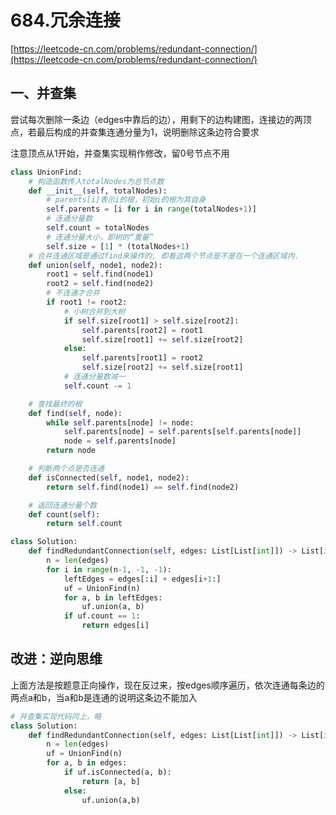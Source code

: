 # 684.冗余连接
[https://leetcode-cn.com/problems/redundant-connection/](https://leetcode-cn.com/problems/redundant-connection/)

## 一、并查集

尝试每次删除一条边（edges中靠后的边），用剩下的边构建图，连接边的两顶点，若最后构成的并查集连通分量为1，说明删除这条边符合要求

注意顶点从1开始，并查集实现稍作修改，留0号节点不用

```python
class UnionFind:
    # 构造函数传入totalNodes为总节点数
    def __init__(self, totalNodes):
        # parents[i]表示i的根，初始i的根为其自身
        self.parents = [i for i in range(totalNodes+1)]
        # 连通分量数
        self.count = totalNodes
        # 连通分量大小，即树的“重量”
        self.size = [1] * (totalNodes+1)
    # 合并连通区域是通过find来操作的, 即看这两个节点是不是在一个连通区域内.
    def union(self, node1, node2):
        root1 = self.find(node1)
        root2 = self.find(node2)
        # 不连通才合并
        if root1 != root2:
          	# 小树合并到大树
            if self.size[root1] > self.size[root2]:
                self.parents[root2] = root1
                self.size[root1] += self.size[root2]
            else:
                self.parents[root1] = root2
                self.size[root2] += self.size[root1]
            # 连通分量数减一
            self.count -= 1

    # 查找最终的根
    def find(self, node):
        while self.parents[node] != node:
            self.parents[node] = self.parents[self.parents[node]]
            node = self.parents[node]
        return node

    # 判断两个点是否连通
    def isConnected(self, node1, node2):
        return self.find(node1) == self.find(node2)

    # 返回连通分量个数
    def count(self):
        return self.count

class Solution:
    def findRedundantConnection(self, edges: List[List[int]]) -> List[int]:
        n = len(edges)
        for i in range(n-1, -1, -1):
            leftEdges = edges[:i] + edges[i+1:]
            uf = UnionFind(n)
            for a, b in leftEdges:
                uf.union(a, b)
            if uf.count == 1:
                return edges[i]
```



## 改进：逆向思维

上面方法是按题意正向操作，现在反过来，按edges顺序遍历，依次连通每条边的两点a和b，当a和b是连通的说明这条边不能加入

```python
# 并查集实现代码同上，略
class Solution:
    def findRedundantConnection(self, edges: List[List[int]]) -> List[int]:
        n = len(edges)
        uf = UnionFind(n)
        for a, b in edges:
            if uf.isConnected(a, b):
                return [a, b]
            else:
                uf.union(a,b)
```

